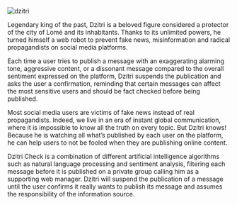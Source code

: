 ![dzitri](https://user-images.githubusercontent.com/3306328/142714520-3776b373-7a92-4ff3-aa3d-d068102a9c90.png)

Legendary king of the past, Dzitri is a beloved figure considered a protector of the city of Lomé and its inhabitants. Thanks to its unlimited powers, he turned himself a web robot to prevent fake news, misinformation and radical propagandists on social media platforms. 

Each time a user tries to publish a message with an exaggerating alarming tone, aggressive content, or a dissonant message compared to the overall sentiment expressed on the platform, Dzitri suspends the publication and asks the user a confirmation, reminding that certain messages can affect the most sensitive users and should be fact checked before being published.

Most social media users are victims of fake news instead of real propagandists. Indeed, we live in an era of instant global communication, where it is impossible to know all the truth on every topic. But Dzitri knows! Because he is watching all what’s published by each user on the platform, he can help users to not be fooled when they are publishing online content.

Dzitri Check is a combination of different artificial intelligence algorithms such as natural language processing and sentiment analysis, filtering each message before it is published on a private group calling him as a supporting web manager. Dzitri will suspend the publication of a message until the user confirms it really wants to publish its message and assumes the responsibility of the information source.
